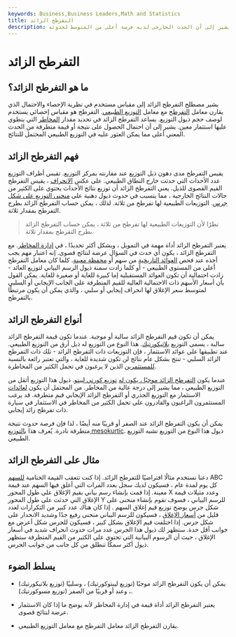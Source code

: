 ```yaml
---
keywords: Business,Business Leaders,Math and Statistics
title: التفرطح الزائد
description: يصف التفرطح الزائد توزيعًا احتماليًا بفشل الدهون ، مما يشير إلى أن الحدث الخارجى لديه فرصة أعلى من المتوسط لحدوثه.
---
```


# التفرطح الزائد
## ما هو التفرطح الزائد؟

يشير مصطلح التفرطح الزائد إلى مقياس مستخدم في نظرية الإحصاء والاحتمال الذي يقارن معامل [التفرطح](/kurtosis) مع معامل [التوزيع الطبيعي](/normaldistribution). التفرطح هو مقياس إحصائي يستخدم لوصف حجم ذيول التوزيع. يساعد التفرطح الزائد في تحديد مقدار [المخاطر](/risk) التي ينطوي عليها استثمار معين. يشير إلى أن احتمال الحصول على نتيجة أو قيمة متطرفة من الحدث المعني أعلى مما يمكن العثور عليه في التوزيع الطبيعي المحتمل للنتائج.

## فهم التفرطح الزائد

يقيس التفرطح مدى دهون ذيل التوزيع عند مقارنته بمركز التوزيع. تقيس أطراف التوزيع عدد الأحداث التي حدثت خارج النطاق الطبيعي. على عكس [الانحراف](/skewness) ، يقيس التفرطح القيم القصوى للذيل. يعني التفرطح الزائد أن توزيع نتائج الأحداث يحتوي على الكثير من حالات النتائج الخارجية ، مما يتسبب في حدوث ذيول دهنية على [منحنى التوزيع على شكل جرس](/bell-curve). التوزيعات الطبيعية لها تفرطح من ثلاثة. لذلك ، يمكن حساب التفرطح الزائد بطرح التفرطح بمقدار ثلاثة.

> نظرًا لأن التوزيعات الطبيعية لها تفرطح من ثلاثة ، يمكن حساب التفرطح الزائد بطرح التفرطح بمقدار ثلاثة.

>

يعتبر التفرطح الزائد أداة مهمة في التمويل ، وبشكل أكثر تحديدًا ، في [إدارة المخاطر](/riskmanagement). مع التفرطح الزائد ، يكون أي حدث في السؤال عرضة لنتائج قصوى. إنه اعتبار مهم يجب أخذه عند فحص [العوائد التاريخية](/historical-returns) من سهم أو [محفظة معينة](/portfolio). كلما كان معامل التفرطح أعلى من المستوى الطبيعي - أو كلما زادت سمنة ذيول الرسم البياني لتوزيع العائد - زادت احتمالية أن تكون العوائد المستقبلية إما كبيرة للغاية أو صغيرة للغاية. يمكن القول بأن أسعار الأسهم ذات الاحتمالية العالية للقيم المتطرفة على الجانب الإيجابي أو السلبي لمتوسط سعر الإغلاق لها انحراف إيجابي أو سلبي ، والذي يمكن أن يكون مرتبطًا بالتفرطح.

## أنواع التفرطح الزائد

يمكن أن تكون قيم التفرطح الزائد سالبة أو موجبة. عندما تكون قيمة التفرطح الزائد سالبة ، يسمى التوزيع [بلاتيكورتيك](/platykurtic). هذا النوع من التوزيع له ذيل أرق من التوزيع الطبيعي. عند تطبيقها على عوائد الاستثمار ، فإن التوزيعات ذات التفرطح الزائد - تلك ذات التفرطح الزائد السلبي - تنتج بشكل عام نتائج لن تكون شديدة للغاية ، والتي تعتبر رائعة بالنسبة [للمستثمرين](/investor) الذين لا يرغبون في تحمل الكثير من المخاطرة.

عندما يكون [التفرطح الزائد موجبًا ، يكون له](/leptokurtic) [توزيع كورتي ليبتو](/leptokurtic). ذيول هذا التوزيع أثقل من التوزيع الطبيعي ، مما يشير إلى درجة عالية من المخاطر. من المحتمل أن يكون [لعائدات](/return) الاستثمار مع التوزيع الجذري أو التفرطح الزائد الإيجابي قيم متطرفة. قد يرغب المستثمرون الراغبون والقادرون على تحمل الكثير من المخاطر في الاستثمار في سيارة ذات تفرطح زائد إيجابي.

يمكن أن يكون التفرطح الزائد عند الصفر أو قريبًا منه أيضًا ، لذا فإن فرصة حدوث نتيجة متطرفة نادرة. يُعرف هذا [بالتوزيع mesokurtic](/mesokurtic). ذيول هذا النوع من التوزيع تشبه التوزيع الطبيعي.

## مثال على التفرطح الزائد

دعنا نستخدم مثالًا افتراضيًا للتفرطح الزائد. إذا كنت تتعقب القيمة الختامية [للسهم](/stock) ABC كل يوم لمدة عام ، فسيكون لديك سجل بعدد المرات التي أغلق فيها السهم عند قيمة معينة. إذا قمت بإنشاء رسم بياني بقيم الإغلاق على طول المحور X وعدد مثيلات قيمة الإغلاق التي حدثت على طول المحور Y للرسم البياني ، فسوف تقوم بإنشاء منحنى على شكل جرس يوضح توزيع قيم إغلاق السهم . إذا كان هناك عدد كبير من التكرارات لعدد قليل من [أسعار الإغلاق](/closingprice) ، فسيكون للرسم البياني منحنى رفيع جدًا وشديد الانحدار على شكل جرس. إذا اختلفت قيم الإغلاق بشكل كبير ، فسيكون للجرس شكل أعرض مع جوانب أقل حدة. ستظهر لك ذيول هذا الجرس عدد مرات حدوث انحراف شديد في أسعار الإغلاق ، حيث أن الرسوم البيانية التي تحتوي على الكثير من القيم المتطرفة ستظهر ذيول أكثر سمكًا تنطلق من كل جانب من جوانب الجرس.

## يسلط الضوء

- يمكن أن يكون التفرطح الزائد موجبًا (توزيع ليبتوكورتيك) ، وسلبيًا (توزيع بلاتيكورتيك) ، وعند أو قريبًا من الصفر (توزيع مسوكورتيك).

- يعتبر التفرطح الزائد أداة قيمة في إدارة المخاطر لأنه يوضح ما إذا كان الاستثمار عرضة لنتائج قصوى.

- يقارن التفرطح الزائد معامل التفرطح مع معامل التوزيع الطبيعي.

